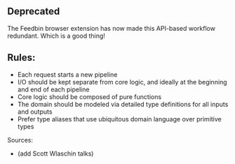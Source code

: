 ## Deprecated

The Feedbin browser extension has now made this API-based workflow redundant. Which is a good thing!

## Rules:

- Each request starts a new pipeline
- I/O should be kept separate from core logic, and ideally at the beginning and end of each pipeline
- Core logic should be composed of pure functions
- The domain should be modeled via detailed type definitions for all inputs and outputs
- Prefer type aliases that use ubiquitous domain language over primitive types

Sources:

- (add Scott Wlaschin talks)
